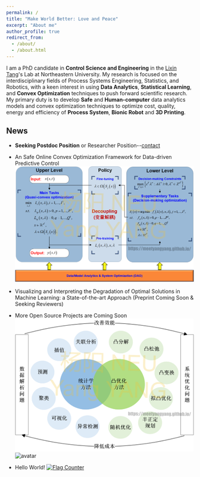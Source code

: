 ```yaml
---
permalink: /
title: "Make World Better: Love and Peace"
excerpt: "About me"
author_profile: true
redirect_from: 
  - /about/
  - /about.html
---
```


I am a PhD candidate in **Control Science and Engineering** in the [Lixin Tang](https://scholar.google.com/citations?hl=en&user=qCz1I68AAAAJ)'s Lab at Northeastern University. My research is focused on the interdisciplinary fields of Process Systems Engineering, Statistics, and Robotics, with a keen interest in using **Data Analytics**, **Statistical Learning**, and **Convex Optimization** techniques to push forward scientific research.
My primary duty is to develop **Safe** and **Human-computer** data analytics models and convex optimization techniques to optimize cost, quality, energy and efficiency of **Process System**, **Bionic Robot** and **3D Printing**.&nbsp;
## News
* **Seeking Postdoc Position** or Researcher Position--[contact](yang_cmu@icloud.com)
* An Safe Online Convex Optimization Framework for Data-driven Predictive Control  
![avatar](/images/cv4.png)
* Visualizing and Interpreting the Degradation of Optimal Solutions in Machine Learning: a State-of-the-art Approach (Preprint Coming Soon & Seeking Reviewers)
* More Open Source Projects are Coming Soon  
![avatar](/images/cv1.png)  
![avatar](/images/cv2.png)

* Hello World!
<a href="https://info.flagcounter.com/bONs"><img src="https://s11.flagcounter.com/count2/bONs/bg_FFFFFF/txt_000000/border_CCCCCC/columns_2/maxflags_10/viewers_0/labels_0/pageviews_0/flags_0/percent_0/" alt="Flag Counter" border="0"></a>